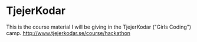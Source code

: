 # TjejerKodar

This is the course material I will be giving in the TjejerKodar ("Girls Coding") camp. http://www.tjejerkodar.se/course/hackathon
